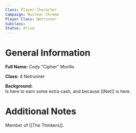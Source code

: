 ```yaml
---
Class: Player Character
Campaign: Nuclear Chrome
Player Class: Netrunner
Subclass: 
Status: Alive
---
```

# General Information
**Full Name:** Cody "Cipher" Morillo

**Class:** 4 Netrunner

**Background:** \
Is here to earn some extra cash, and because [[Net]] is here.
# Additional Notes
Member of [[The Thinkers]].